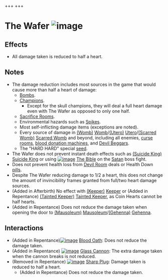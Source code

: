 +++
+++

 # The Wafer ![image](/image/The_Wafer.png) 

Effects
---------


* All damage taken is reduced to half a heart.


Notes
-------


* The damage reduction includes most sources in the game that would cause more than half a heart of damage:
	+ [Bombs](/wiki/Pickups#Bombs "Pickups").
	+ [Champions](/wiki/Champion "Champion").
		- Except for the skull champions, they will deal a full heart damage even with The Wafer as opposed to only one half.
	+ [Sacrifice Rooms](/wiki/Sacrifice_Room "Sacrifice Room").
	+ Environmental hazards such as [Spikes](/wiki/Spikes "Spikes").
	+ Most self-inflicting damage items (exceptions are noted).
	+ Every source of damage in [(Womb)](/wiki/Womb "Womb") [Womb](/wiki/Womb "Womb")/[(Utero)](/wiki/Utero "Utero") [Utero](/wiki/Utero "Utero")/[(Scarred Womb)](/wiki/Scarred_Womb "Scarred Womb") [Scarred Womb](/wiki/Scarred_Womb "Scarred Womb") and beyond, including all enemies, [curse rooms](/wiki/Curse_Room "Curse Room"), [blood donation machines](/wiki/Blood_Donation_Machine "Blood Donation Machine"), and [Devil Beggars](/wiki/Devil_Beggar "Devil Beggar").
	+ The "HARD HARD" special [seed](/wiki/Seeds "Seeds").
* The Wafer does not prevent instant death effects such as [(Suicide King)](/wiki/Suicide_King "Suicide King") [Suicide King](/wiki/Suicide_King "Suicide King") or using [![image](/image/The_Bible.png)](/wiki/The_Bible "The Bible") [The Bible](/wiki/The_Bible "The Bible") on the [Satan](/wiki/Satan "Satan") boss fight.
* Does not prevent health loss from [Devil Room](/wiki/Devil_Room "Devil Room") deals or Health Down [pills](/wiki/Pills "Pills").
* Despite The Wafer reducing damage to 1/2 a heart, this does not change the amount of invincibility frames granted from full/two heart damage sources.
* (Added in Afterbirth) No effect with  [(Keeper)](/wiki/Keeper "Keeper") [Keeper](/wiki/Keeper "Keeper") or (Added in Repentance)  [(Tainted Keeper)](/wiki/Tainted_Keeper "Tainted Keeper") [Tainted Keeper](/wiki/Tainted_Keeper "Tainted Keeper"), as Coin Hearts cannot be half hearts.
* (Added in Repentance) Does not reduce the damage taken when opening the door to [(Mausoleum)](/wiki/Mausoleum "Mausoleum") [Mausoleum](/wiki/Mausoleum "Mausoleum")/[(Gehenna)](/wiki/Gehenna "Gehenna") [Gehenna](/wiki/Gehenna "Gehenna").


Interactions
--------------


* (Added in Repentance)[![image](/image/Blood_Oath.png)](/wiki/Blood_Oath "Blood Oath") [Blood Oath](/wiki/Blood_Oath "Blood Oath"): Does not reduce the damage taken.
* (Added in Repentance) [![image](/image/Glass_Cannon.png)](/wiki/Glass_Cannon "Glass Cannon") [Glass Cannon](/wiki/Glass_Cannon "Glass Cannon"): The extra damage taken when the cannon breaks is not reduced.
* (Removed in Repentance) [![image](/image/Sharp_Plug.png)](/wiki/Sharp_Plug "Sharp Plug") [Sharp Plug](/wiki/Sharp_Plug "Sharp Plug"): Damage taken is reduced to half a heart.
	+ (Added in Repentance) Does not reduce the damage taken.


